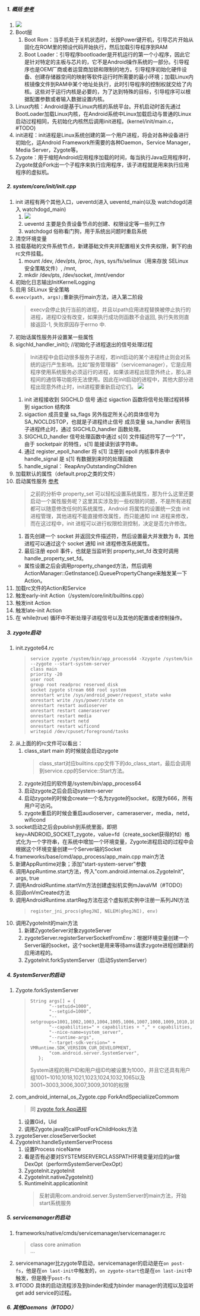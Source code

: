 ##### 1. 概括 [参考](https://blog.csdn.net/qq_19923217/article/details/81240302)
1. ![](../MdPicture/33.png)
2. Boot层
    1. Boot Rom：当手机处于关机状态时，长按Power键开机，引导芯片开始从固化在ROM里的预设代码开始执行，然后加载引导程序到RAM
    2. Boot Loader：引导程序bootloader是开机运行的第一个小程序，因此它是针对特定的主板与芯片的，它不是Android操作系统的一部分。引导程序也是OEM厂商或者运营商加锁和限制的地方。引导程序初始化硬件设备、创建存储器空间的映射等软件运行时所需要的最小环境；加载Linux内核镜像文件到RAM中某个地址处执行，此时引导程序的控制权就交给了内核。这些对于运行内核是必要的，为了达到特殊的目标，引导程序可以根据配置参数或者输入数据设置内核。
3. Linux内核：Android是基于Linux内核的系统平台。开机启动时首先通过BootLoader加载Linux内核，在Android系统中Linux加载启动与普通的Linux启动过程相同，先初始化内核然后调用init进程。(kernel/init/main.c，#TODO)
4. init进程：init进程是Linux系统创建的第一个用户进程，将会对各种设备进行初始化，运Android Framework所需要的各种Daemon，Service Manager，Media Server，Zygote等。
5. Zygote：用于缩短Android应用程序加载的时间，每当执行Java应用程序时，Zygote就会Fork出一个子程序来执行应用程序，该子进程就是用来执行应用程序的虚拟机。

##### 2. system/core/init/init.cpp
1.  init 进程有两个其他入口，ueventd(进入 ueventd_main)以及 watchdogd(进入 watchdogd_main)
    1. ![](../MdPicture/34.png)
    2. ueventd 主要是负责设备节点的创建、权限设定等一些列工作
    3. watchdogd 俗称看门狗，用于系统出问题时重启系统
1. 清空环境变量
2. 挂载基础的文件系统节点，新建基础文件夹并配置相关文件夹权限，剩下的由rc文件挂载。
    1. mount /dev, /dev/pts, /proc, /sys, sys/fs/selinux（用来存放 SELinux 安全策略文件）, /mnt, 
    2. mkdir /dev/pts, /dev/socket, /mnt/vendor
3. 初始化日志输出InitKernelLogging
4. 启用 SELinux 安全策略
5. ```execv(path, args);```重新执行main方法，进入第二阶段
    > execv会停止执行当前的进程，并且以path应用进程替换被停止执行的进程，进程ID没有改变，如果执行成功则函数不会返回, 执行失败则直接返回-1, 失败原因存于errno 中.
3. 初始话属性服务并设置某一些属性
4. sigchld_handler_init();  //初始化子进程退出的信号处理过程
    > Init进程中会启动很多服务子进程，若init启动的某个进程终止则会对系统的运行产生影响。比如“服务管理器”（servicemanager），它是应用程序使用系统服务必须运行的进程，如果该进程出现意外终止，那么进程间的通信等功能将无法使用。因此在init启动的进程中，其他大部分进程出现意外终止时，init进程要重新启动它们。
    > ![](../MdPicture/35.jpg)
    1. init 进程接收到 SIGCHLD 信号
    通过 sigaction 函数将信号处理过程转移到 sigaction 结构体
    2. sigaction 成员变量 sa_flags 另外指定所关心的具体信号为 SA_NOCLDSTOP，也就是子进程终止信号
    成员变量 sa_handler 表明当子进程终止时，通过 SIGCHLD_handler 函数处理。
    3. SIGCHLD_handler 信号处理函数中通过 s[0] 文件描述符写了一个"1"，
    由于 socketpair 的特性，s[1] 能接读到该字符串。
    4. 通过 register_epoll_handler 将 s[1] 注册到 epoll 内核事件表中
    handle_signal 是 s[1] 有数据到来时的处理函数 
    5. handle_signal： ReapAnyOutstandingChildren 
4. 加载默认的属性（default.prop之类的文件）
5. 启动属性服务 [参考](https://blog.csdn.net/csdn_of_coder/article/details/55798789)
    > 之前的分析中 property_set 可以轻松设置系统属性，那为什么这里还要启动一个属性服务呢？这里其实涉及到一些权限的问题，不是所有进程都可以随意修改任何的系统属性，Android 将属性的设置统一交由 init 进程管理，其他进程不能直接修改属性，而只能通知 init 进程来修改，而在这过程中，init 进程可以进行权限检测控制，决定是否允许修改。
    1. 首先创建一个 socket 并返回文件描述符，然后设置最大并发数为 8，其他进程可以通过这个 socket 通知 init 进程修改系统属性。
    2. 最后注册 epoll 事件，也就是当监听到 property_set_fd 改变时调用 handle_property_set_fd。
    - 属性设置之后会调用property_changed方法，然后调用ActionManager::GetInstance().QueuePropertyChange来触发某一下Action。
6. 加载rc文件的Action和Service
7. 触发early-init Action（/system/core/init/builtins.cpp）
8. 触发init Action
9. 触发late-init Action
10. 在 while(true) 循环中不断处理子进程信号以及其他的配置或者控制操作。

##### 3. zygote启动
1. init.zygote64.rc
    > ```
    > service zygote /system/bin/app_process64 -Xzygote /system/bin  --zygote --start-system-server
    > class main
    > priority -20
    > user root
    > group root readproc reserved_disk
    > socket zygote stream 660 root system
    > onrestart write /sys/android_power/request_state wake
    > onrestart write /sys/power/state on
    > onrestart restart audioserver
    > onrestart restart cameraserver
    > onrestart restart media
    > onrestart restart netd
    > onrestart restart wificond
    > writepid /dev/cpuset/foreground/tasks
    > ```
2. 从上面的的rc文件可以看出：
    1. class_start main 的时候就会启动zygote
        > class_start对应builtins.cpp文件下的do_class_start，最后会调用到service.cpp的Service::Start方法。
    2. zygote对应的软件是/system/bin/app_process64
    3. 启动zygote之后会启动system-server
    4. 启动zygote的时候会create一个名为zygote的socket，权限为666，所有用户可访问。
    5. zygote重启的时候会重启audioserver，cameraserver，media，netd，wificond
3. socket启动之后会publish到系统里面，即把key=ANDROID_SOCKET_zygote，value=fd（create_socket获得的fd）格式化为一个字符串，在系统中增加一个环境变量，Zygote进程启动的过程中会根据这个环境变量创建一个Server端的Socket
4. frameworks/base/cmd/app_process/app_main.cpp main方法
5. 新建AppRuntime对象；添加"start-system-server"参数
6. 调用AppRuntime.start方法，传入"com.android.internal.os.ZygoteInit", args, true
7. 调用AndroidRuntime.startVm方法创建虚拟机实例mJavaVM（#TODO）
8. 回调onVmCreated方法
9. 调用AndroidRuntime.startReg方法在这个虚拟机实例中注册一系列JNI方法
    > ```register_jni_procs(gRegJNI, NELEM(gRegJNI), env)```
10. 调用ZygoteInit的main方法
    1. 新建ZygoteServer对象zygoteServer
    2. zygoteServer.registerServerSocketFromEnv：根据环境变量创建一个Server端的socket，这个socket是用来等待ams请求zygote进程创建新的应用进程的。
    3. ZygoteInit.forkSystemServer（启动SystemServer）

##### 4. SystemServer的启动
1. Zygote.forkSystemServer
    > ```
    > String args[] = {
    >        "--setuid=1000",
    >        "--setgid=1000",
    >        "--setgroups=1001,1002,1003,1004,1005,1006,1007,1008,1009,1010,1018,1021,1023,1024,1032,1065,3001,3002,3003,3006,3007,3009,3010",
    >        "--capabilities=" + capabilities + "," + capabilities,
    >        "--nice-name=system_server",
    >        "--runtime-args",
    >        "--target-sdk-version=" + VMRuntime.SDK_VERSION_CUR_DEVELOPMENT,
    >        "com.android.server.SystemServer",
    >    };
    > ```
    > System进程的用户ID和用户组ID均被设置为1000，并且它还具有用户组1001~1010,1018,1021,1023,1024,1032,1065以及3001~3003,3006,3007,3009,3010的权限
2. com_android_internal_os_Zygote.cpp ForkAndSpecialiizeCommom
    > 同 [zygote fork App进程](../Android/AMS.md#zygote)
    1. 设置Gid，Uid
    2. 调用Zygote.java的callPostForkChildHooks方法
3. zygoteServer.closeServerSocket
4. ZygoteInit.handleSystemServerProcess
    1. 设置Process niceName
    2. 看是否有必要对SYSTEMSERVERCLASSPATH环境变量对应的jar做DexOpt（performSystemServerDexOpt）
    3. ZygoteInit.zygoteInit
    4. ZygoteInit.nativeZygoteInit()
    5. RuntimeInit.applicationInit
        > 反射调用com.android.server.SystemServer的main方法，开始start系统服务

##### 5. servicemanager的启动
1. frameworks/native/cmds/servicemanager/servicemanager.rc
    > class core animation</br>
    > ...
2. servicemanager比zygote早启动，servicemanager的启动是在```on post-fs```，他是在```on last-init```中触发的，```on zygote-start```也是在```on last-init```中触发，但是晚于```post-fs```
2. #TODO 具体的启动流程涉及到binder和成为binder manager的流程以及监听get add service的过程。

##### 6. 其他Daemons（#TODO）